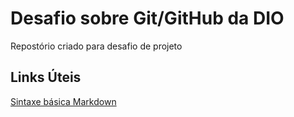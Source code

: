 # Desafio sobre Git/GitHub da DIO
Repostório criado para desafio de projeto

## Links Úteis
[Sintaxe básica Markdown](https://www.markdownguide.org/basic-syntax/)
